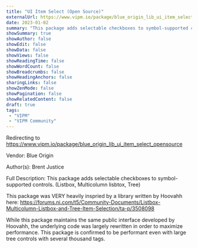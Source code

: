 ```yaml
---
title: "UI Item Select (Open Source)"
externalUrl: https://www.vipm.io/package/blue_origin_lib_ui_item_select_opensource
date: 2023-01-02
summary: "This package adds selectable checkboxes to symbol-supported controls."
showSummary: true
showAuthor: false
showEdit: false
showData: false
showViews: false
showReadingTime: false
showWordCount: false
showBreadcrumbs: false
showHeadingAnchors: false
sharingLinks: false
showZenMode: false
showPagination: false
showRelatedContent: false
draft: true
tags:
 - "VIPM"
 - "VIPM Community"
---
```


Redirecting to https://www.vipm.io/package/blue_origin_lib_ui_item_select_opensource

Vendor: Blue Origin

Author(s): Brent Justice
 
Full Description:
This package adds selectable checkboxes to symbol-supported controls.  (Listbox, Multicolumn lisbtox, Tree)

This package was VERY heavily inspried by a library written by Hoovahh here:
https://forums.ni.com/t5/Community-Documents/Listbox-Multicolumn-Listbox-and-Tree-Item-Selection/ta-p/3508098

While this package maintains the same public interface developed by Hoovahh, the underlying code was largely rewritten in order to maximize performance.  This package is confirmed to be performant even with large tree controls with several thousand tags.